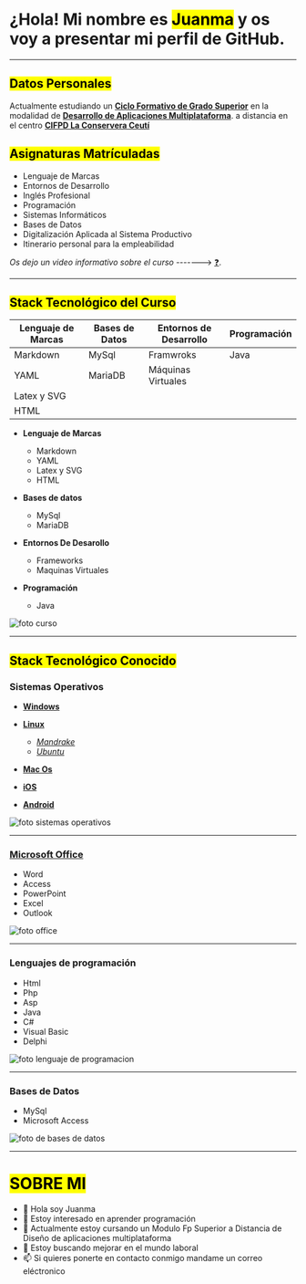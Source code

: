  # ¿Hola! Mi nombre es <mark>Juanma</mark> y os voy a presentar mi perfil de GitHub.

 ___

 ## <mark>Datos Personales</mark>

 Actualmente estudiando un [**Ciclo Formativo de Grado Superior**](https://www.todofp.es/que-estudiar/ciclos/grado-superior.html) en la modalidad de [**Desarrollo de Aplicaciones Multiplataforma**](https://www.todofp.es/que-estudiar/loe/informatica-comunicaciones/des-aplicaciones-multiplataforma.html). a distancia en el centro [**CIFPD La Conservera Ceutí**](https://sites.google.com/view/fplaconservera)

 ## <mark>Asignaturas Matrículadas</mark>

 - Lenguaje de Marcas
 - Entornos de Desarrollo
 - Inglés Profesional
 - Programación
 - Sistemas Informáticos
 - Bases de Datos
 - Digitalización Aplicada al Sistema Productivo
 - Itinerario personal para la empleabilidad
   

*Os dejo un video informativo sobre el curso*  ------->  [:question:](https://www.youtube.com/watch?v=3bjvG6Ku83k&ab_channel=Portaldefp).

___

## <mark>Stack Tecnológico del Curso</mark>

| **Lenguaje de Marcas** | **Bases de Datos** | **Entornos de Desarrollo** | **Programación** |
| ---------------------- | ------------------ | -------------------------- | ---------------- |
| Markdown               | MySql              | Framwroks                  | Java             |
| YAML                   | MariaDB            | Máquinas Virtuales         |                  |
| Latex y SVG            |                    |                            |                  |
| HTML                   |                    |                            |                  |

- **Lenguaje de Marcas**
  - Markdown
  - YAML
  - Latex y SVG
  - HTML

- **Bases de datos**
  - MySql
  - MariaDB
 
 - **Entornos De Desarollo**
   - Frameworks
   - Maquinas Virtuales

 - **Programación**
   - Java
  

![foto curso](https://cursosmultimedia.es/wp-content/uploads/2021/03/distancia-2.jpg)

___

## <mark>Stack Tecnológico Conocido</mark>

### Sistemas Operativos

- [**Windows**](https://www.microsoft.com/es-es/windows?r=1)
- [**Linux**](https://www.linux.org/)

  - [*Mandrake*](https://www.mandrakelinux.org/)
  - [*Ubuntu*](https://ubuntu.com/download)

- [**Mac Os**](https://www.apple.com/es/mac/)
- [**iOS**](https://www.apple.com/es/ios/ios-18/)
- [**Android**](https://www.android.com/intl/es_es/)

![foto sistemas operativos](https://www.areatecnologia.com/informatica/imagenes/so.jpg)

 ___
 
 ### [Microsoft Office](https://www.office.com/)

  - Word
  - Access
  - PowerPoint
  - Excel
  - Outlook

![foto office](https://as1.ftcdn.net/v2/jpg/05/83/83/20/1000_F_583832001_xlT7SoeStI743XpTQ2vErW44KJXz2orm.jpg)

___

### Lenguajes de programación

- Html
- Php
- Asp
- Java
- C#
- Visual Basic
- Delphi

![foto lenguaje de programacion](https://www.epitech-it.es/wp-content/uploads/2023/09/Lenguaje-de-programacion-facil.jpg)

___

  ### Bases de Datos

  - MySql
  - Microsoft Access

![foto de bases de datos](https://www.microtech.es/hubfs/37228729_m.jpg)

___

  
 
 # <mark>SOBRE MI</mark>

- 👋 Hola soy Juanma
- 👀 Estoy interesado en aprender programación
- 🌱 Actualmente estoy cursando un Modulo Fp Superior a Distancia de Diseño de aplicaciones multiplataforma
- 💞️ Estoy buscando mejorar en el mundo laboral
- 📫 Si quieres ponerte en contacto conmigo mandame un correo eléctronico


<!---
Juanma-prueba/Juanma-prueba is a ✨ special ✨ repository because its `README.md` (this file) appears on your GitHub profile.
You can click the Preview link to take a look at your changes.
--->
